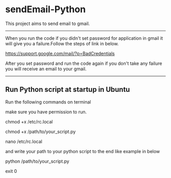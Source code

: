 # sendEmail-Python
This project aims to send email to gmail.

---

When you run the code if you didn't set password for application in gmail it will give you a failure.Follow the steps of link in below.

https://support.google.com/mail/?p=BadCredentials

After you set password and run the code again if you don't take any failure you will receive an email to your gmail.

----
## Run Python script at startup in Ubuntu

Run the following commands on terminal

make sure you have permission to run.

chmod +x /etc/rc.local

chmod +x /path/to/your_script.py

nano /etc/rc.local

and write your path to your python script to the end like example in below

python /path/to/your_script.py

exit 0
